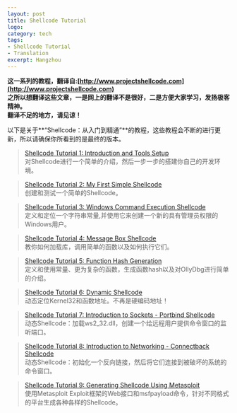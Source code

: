 ```yaml
---
layout: post
title: Shellcode Tutorial
logo: 
category: tech
tags:
- Shellcode Tutorial
- Translation
excerpt: Hangzhou
---
```

**这一系列的教程，翻译自:[http://www.projectshellcode.com](http://www.projectshellcode.com)**    
**之所以想翻译这些文章，一是网上的翻译不是很好，二是方便大家学习，发扬极客精神。**    
**翻译不足的地方，请见谅！**

以下是关于**“Shellcode：从入门到精通”**的教程，这些教程会不断的进行更新，所以请确保你所看到的是最终的版本。

>[Shellcode Tutorial 1: Introduction and Tools Setup](http://www.llokt.com/Kevin/2015/02/Shellcode-Tutorial-1-Introduction-and-Tools-Setup/)    
    对Shellcode进行一个简单的介绍，然后一步一步的搭建你自己的开发环境。

>[Shellcode Tutorial 2: My First Simple Shellcode]()    
    创建和测试一个简单的Shellcode。

>[Shellcode Tutorial 3: Windows Command Execution Shellcode]()    
    定义和定位一个字符串常量,并使用它来创建一个新的具有管理员权限的Windows用户。

>[Shellcode Tutorial 4: Message Box Shellcode]()    
    教你如何加载库，调用简单的函数以及如何执行它们。

>[Shellcode Tutorial 5: Function Hash Generation]()    
    定义和使用常量、更为复杂的函数，生成函数hash以及对OllyDbg进行简单的介绍。

>[Shellcode Tutorial 6: Dynamic Shellcode]()    
    动态定位Kernel32和函数地址。不再是硬编码地址！

>[Shellcode Tutorial 7: Introduction to Sockets - Portbind Shellcode]()    
    动态Shellcode：加载ws2_32.dll，创建一个给远程用户提供命令窗口的监听端口。

>[Shellcode Tutorial 8: Introduction to Networking - Connectback Shellcode]()    
    动态Shellcode：初始化一个反向链接，然后将它们连接到被破坏的系统的命令窗口。

>[Shellcode Tutorial 9: Generating Shellcode Using Metasploit]()    
    使用Metasploit Exploit框架的Web接口和msfpayload命令，针对不同格式的平台生成各种各样的Shellcode。
